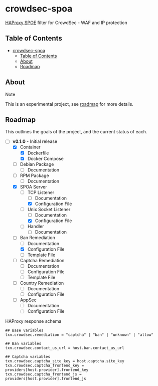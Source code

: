 # crowdsec-spoa

[HAProxy SPOE](https://www.haproxy.com/blog/extending-haproxy-with-the-stream-processing-offload-engine) filter for CrowdSec - WAF and IP protection

## Table of Contents

- [crowdsec-spoa](#crowdsec-spoa)
  - [Table of Contents](#table-of-contents)
  - [About](#about)
  - [Roadmap](#roadmap)

## About

> [!NOTE]
> This is an experimental project, see [roadmap](#roadmap) for more details.

## Roadmap

This outlines the goals of the project, and the current status of each.

- [ ] **v0.1.0** - Initial release
  - [x] Container
    - [x] Dockerfile
    - [x] Docker Compose
  - [ ] Debian Package
    - [ ] Documentation
  - [ ] RPM Package
    - [ ] Documentation
  - [x] SPOA Server
    - [ ] TCP Listener
      - [ ] Documentation
      - [x] Configuration File
    - [ ] Unix Socket Listener
      - [ ] Documentation
      - [x] Configuration File
    - [ ] Handler
      - [ ] Documentation
  - [ ] Ban Remediation
    - [ ] Documentation
    - [x] Configuration File
    - [ ] Template File
  - [ ] Captcha Remediation
    - [ ] Documentation
    - [ ] Configuration File
    - [ ] Template File
  - [ ] Country Remediation
    - [ ] Documentation
    - [ ] Configuration File
  - [ ] AppSec
    - [ ] Documentation
    - [ ] Configuration File

HAProxy response schema

```
## Base variables
txn.crowdsec.remediation = "captcha" | "ban" | "unknown" | "allow"

## Ban variables
txn.crowdsec.contact_us_url = host.ban.contact_us_url

## Captcha variables
txn.crowdsec.captcha_site_key = host.captcha.site_key
txn.crowdsec.captcha_frontend_key = providers[host.provider].frontend_key
txn.crowdsec.captcha_frontend_js = providers[host.provider].frontend_js
```